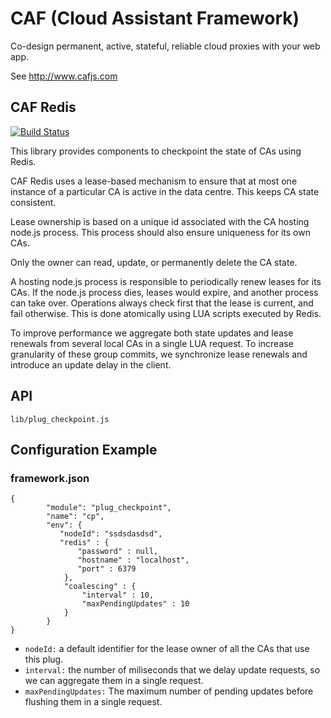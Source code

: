 # CAF (Cloud Assistant Framework)

Co-design permanent, active, stateful, reliable cloud proxies with your web app.

See http://www.cafjs.com 

## CAF Redis

[![Build Status](http://ci.cafjs.com/github.com/cafjs/caf_redis/status.svg?branch=master)](http://ci.cafjs.com/github.com/cafjs/caf_redis)


This library provides components to checkpoint the state of CAs using Redis.

CAF Redis uses a lease-based  mechanism to ensure that at most one instance of a particular CA is active in the data centre. This keeps CA state consistent.

Lease ownership is based on a unique id associated with the CA hosting node.js process. This process should also ensure uniqueness for its own CAs. 

Only the owner can read, update, or permanently delete the CA state.

A hosting node.js process is responsible to periodically renew leases for its CAs.  If the node.js process dies, leases would expire, and another process can take over. Operations always check first that the lease is current, and fail otherwise. This is done atomically using LUA scripts executed by Redis.

To improve performance we aggregate both state updates and lease renewals from several local CAs in a single LUA request. To increase granularity of these group commits, we synchronize lease renewals and introduce an update delay in the client.

## API

    lib/plug_checkpoint.js
 
## Configuration Example

### framework.json

    {
            "module": "plug_checkpoint",
            "name": "cp",
            "env": {
               "nodeId": "ssdsdasdsd",
               "redis" : {
                   "password" : null,
                   "hostname" : "localhost",
                   "port" : 6379
                },
                "coalescing" : {
                    "interval" : 10,
                    "maxPendingUpdates" : 10
                }
            }
    }
    
*  `nodeId:` a default identifier for the lease owner of all the CAs that
use this plug.
*  `interval:` the number of miliseconds that we delay update requests, so we can aggregate them in a single request.
*  `maxPendingUpdates:` The maximum number of pending updates before flushing them in a single request.

